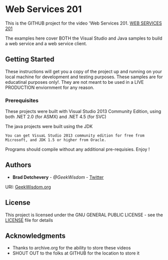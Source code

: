 # Web Services 201

This is the GITHUB project for the video 'Web Services 201.
[WEB SERVICES 201](https://archive.org/download/webservices201part1)

The examples here cover BOTH the Visual Studio and Java samples to build a web service and a web service client.

## Getting Started

These instructions will get you a copy of the project up and running on your local machine for development and testing purposes. These samples are for educatinal purposes only!. They are not meant to be used in a LIVE PRODUCTION enviornment for any reason.

### Prerequisites

These projects were built with Visual Studio 2013 Community Edition, using both .NET 2.0 (for ASMX) and .NET 4.5 (for SVC)

The java projects were built using the JDK
```
You can get VisuaL Studio 2013 community edition for free from Microsoft, and JDK 1.5 or higher from Oracle.
```

Programs should compile without any additional pre-requisies. Enjoy !

## Authors

* **Brad Detchevery** - *@GeekWisdom* - [Twitter](https://twitter.com/@TrueGeekWisdom)

URI: [GeekWisdom.org](http://geekwisdom.org)

## License

This project is licensed under the  GNU GENERAL PUBLIC LICENSE - see the [LICENSE](LICENSE) file for details

## Acknowledgments

* Thanks to archive.org for the ability to store these videos
* SHOUT OUT to the folks at GITHUB for the location to store it